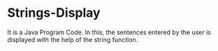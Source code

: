 # Strings-Display
It is a Java Program Code. In this, the sentences entered by the user is displayed with the help of the string function. 
